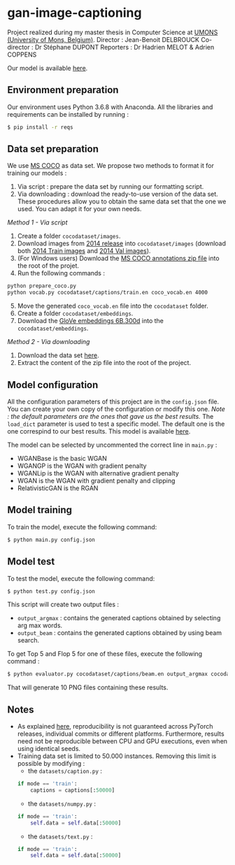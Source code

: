 
# gan-image-captioning
Project realized during my master thesis in Computer Science at [UMONS (University of Mons, Belgium)](https://web.umons.ac.be/en/).
Director : Jean-Benoit DELBROUCK
Co-director : Dr Stéphane DUPONT
Reporters : Dr Hadrien MELOT & Adrien COPPENS

Our model is available [here](http://www.mediafire.com/file/jlnktm8yr5y15qm/output_epoch29_bleu0.07394183608962669/file).

## Environment preparation
Our environment uses Python 3.6.8 with Anaconda. All the libraries and requirements can be installed by running :
```sh
$ pip install -r reqs
```

## Data set preparation
We use [MS COCO](http://cocodataset.org) as data set. We propose two methods to format it for training our models :
1. Via script : prepare the data set by running our formatting script.
2. Via downloading : download the ready-to-use version of the data set.
These procedures allow you to obtain the same data set that the one we used. You can adapt it for your own needs.

_Method 1 - Via script_
1. Create a folder `cocodataset/images`.
2. Download images from [2014 release](http://cocodataset.org/#download) into `cocodataset/images` (download both [2014 Train images](http://images.cocodataset.org/zips/train2014.zip) and [2014 Val images](http://images.cocodataset.org/zips/val2014.zip)).
3. (For Windows users) Download the [MS COCO annotations zip file](msvocds.blob.core.windows.net/annotations-1-0-3/captions_train-val2014.zip) into the root of the projet.
4. Run the following commands :
```sh
python prepare_coco.py
python vocab.py cocodataset/captions/train.en coco_vocab.en 4000
```
5. Move the generated `coco_vocab.en` file into the `cocodataset` folder.
6. Create a folder `cocodataset/embeddings`.
7. Download the [GloVe embeddings 6B.300d](http://nlp.stanford.edu/data/glove.6B.zip) into the `cocodataset/embeddings`.

_Method 2 - Via downloading_
1. Download the data set [here](http://www.mediafire.com/file/33o8ylurdpgiwqb/ganimagecapcocodataset.rar/file).
2. Extract the content of the zip file into the root of the project.

## Model configuration
All the configuration parameters of this project are in the `config.json` file. You can create your own copy of the configuration or modify this one.
_Note : the default parameters are the ones that gave us the best results._
The `load_dict` parameter is used to test a specific model. The default one is the one correspind to our best results. This model is available [here](http://www.mediafire.com/file/jlnktm8yr5y15qm/output_epoch29_bleu0.07394183608962669/file).

The model can be selected by uncommented the correct line in `main.py` :
* WGANBase is the basic WGAN
* WGANGP is the WGAN with gradient penalty
* WGANLip is the WGAN with alternative gradient penalty
* WGAN is the WGAN with gradient penalty and clipping
* RelativisticGAN is the RGAN

## Model training
To train the model, execute the following command:
```sh
$ python main.py config.json
```

## Model test
To test the model, execute the following command:
```sh
$ python test.py config.json
```
This script will create two output files :
* `output_argmax` : contains the  generated captions obtained by selecting arg max words.
* `output_beam` : contains the  generated captions obtained by using beam search.

To get Top 5 and Flop 5 for one of these files, execute the following command :
```sh
$ python evaluator.py cocodataset/captions/beam.en output_argmax cocodataset/links/beam.txt cocodatset/images
```
That will generate 10 PNG files containing these results.

## Notes
* As explained [here](https://pytorch.org/docs/stable/notes/randomness.html), reproducibility is not guaranteed across PyTorch releases, individual commits or different platforms. Furthermore, results need not be reproducible between CPU and GPU executions, even when using identical seeds.
* Training data set is limited to 50.000 instances. Removing this limit is possible by modifying :
	* the `datasets/caption.py` :  
	```Python
	if mode == 'train':
	    captions = captions[:50000]
	```
	* the `datasets/numpy.py` :
	```Python
	if mode == 'train':
	    self.data = self.data[:50000]
	```
	* the `datasets/text.py` :
	```Python
	if mode == 'train':
	    self.data = self.data[:50000]
	```
